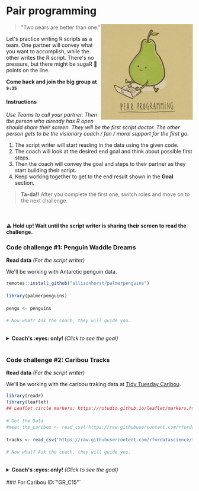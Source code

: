 # Pair programming

<img src="../../images/pear_program.png" width=248 align="right" />

> "Two pears are better than one."  

Let's practice writing R scripts as a team. One partner will convey what you want to accomplish, while the other writes the R script. There's no pressure, but there might be sugaR :candy: points on the line.

**Come back and join the big group at ` 9:35 `**

#### Instructions

_Use Teams to call your partner. Then tbe person who already has R open should share their screen. They will be the first script doctor. The other person gets to be the visionary coach / fan / moral support for the first go._

1. The script writer will start reading in the data using the given code.
1. The coach will look at the desired end goal and think about possible first steps.
1. Then the coach will convey the goal and steps to their partner as they start building their script.
1. Keep working together to get to the end result shown in the **Goal** section.

> **Ta-da!!** After you complete the first one, switch roles and move on to the next challenge.


<br>

#### :warning: Hold up! Wait until the script writer is sharing their screen to read the challenge. 


### Code challenge #1: Penguin Waddle Dreams

<b>Read data</b> <i>(For the script writer)</i>
  
We'll be working with Antarctic penguin data.

```r
remotes::install_github("allisonhorst/palmerpenguins")

library(palmerpenguins)

pengs <- penguins 

# Now what? Ask the coach, they will guide you.
```      

<br>

<details>
<summary> <b>Coach's :eyes: only! </b> <i> (Click to see the goal) </i> </summary>

<br>

**Starting data**

<img src="../../images/pengu_start.png" width=688 />

<br><br>

**End Goal**

 <img src="../../images/pengu_end_an.png" width=738 />

  
</details> 
<br>


### Code challenge #2: Caribou Tracks

<b>Read data</b> <i>(For the script writer)</i>
  
We'll be working with the caribou traking data at [Tidy Tuesday Caribou](https://github.com/rfordatascience/tidytuesday/blob/master/data/2020/2020-06-23/readme.md).


```r
library(readr)
library(leaflet)
## Leaflet circle markers: https://rstudio.github.io/leaflet/markers.html

# Get the Data
#meet_the_caribou <- read_csv('https://raw.githubusercontent.com/rfordatascience/tidytuesday/master/data/2020/2020-06-23/individuals.csv')

tracks <- read_csv('https://raw.githubusercontent.com/rfordatascience/tidytuesday/master/data/2020/2020-06-23/locations.csv')

# Now what? Ask the coach, they will guide you.
```      

<br>

<details>
<summary> <b>Coach's :eyes: only! </b> <i> (Click to see the goal) </i> </summary>

<br>

**Starting data**

<img src="../../images/caribou_start.png" width=688 />

<br><br>

**End Goal**

 <img src="../../images/caribou_map.png" width=738 />

  
</details> 
<br>
### For Caribou ID:`"GR_C15"`
